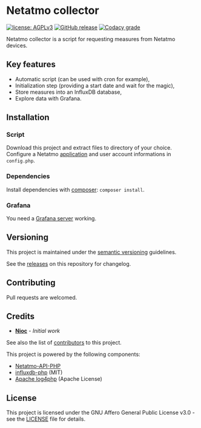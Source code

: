 # Netatmo collector

[![license: AGPLv3](https://img.shields.io/badge/license-AGPLv3-blue.svg)](https://www.gnu.org/licenses/agpl-3.0)
[![GitHub release](https://img.shields.io/github/release/nioc/netatmo-collector.svg)](https://github.com/nioc/netatmo-collector/releases/latest)
[![Codacy grade](https://img.shields.io/codacy/grade/ef9c7195ad5945309bb13b5899d63cd8.svg)](https://www.codacy.com/app/nioc/netatmo-collector)

Netatmo collector is a script for requesting measures from Netatmo devices.

## Key features
- Automatic script (can be used with cron for example),
- Initialization step (providing a start date and wait for the magic),
- Store measures into an InfluxDB database,
- Explore data with Grafana.

## Installation

### Script

Download this project and extract files to directory of your choice.
Configure a Netatmo [application](https://dev.netatmo.com/myaccount/createanapp) and user account informations in `config.php`.

### Dependencies

Install dependencies with [composer](https://getcomposer.org/): `composer install`.

### Grafana

You need a [Grafana server](https://grafana.com/grafana/download) working.


## Versioning

This project is maintained under the [semantic versioning](https://semver.org/) guidelines.

See the [releases](https://github.com/nioc/netatmo-collector/releases) on this repository for changelog.

## Contributing

Pull requests are welcomed.

## Credits

* **[Nioc](https://github.com/nioc/)** - *Initial work*

See also the list of [contributors](https://github.com/nioc/netatmo-collector/contributors) to this project.

This project is powered by the following components:
- [Netatmo-API-PHP](https://github.com/Netatmo/Netatmo-API-PHP)
- [influxdb-php](https://github.com/influxdata/influxdb-php) (MIT)
- [Apache log4php](http://logging.apache.org/log4php/) (Apache License)

## License

This project is licensed under the GNU Affero General Public License v3.0 - see the [LICENSE](LICENSE.md) file for details.

